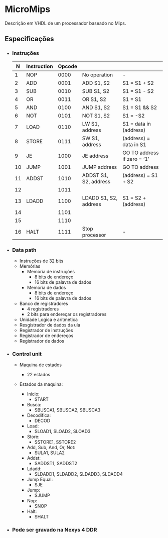 # MicroMips
 Descrição em VHDL de um processador baseado no Mips.


## Especificações

* ### Instruções

    |N  |Instruction|Opcode |                       |             |
    |---|-----------|-------|-----------------------|-------------|
    |1	| NOP	    | 0000	| No operation	        |     -       |
    |2	| ADD	    | 0001	| ADD S1, S2	        | S1 = S1 + S2| 
    |3	| SUB	    | 0010	| SUB S1, S2	        | S1 = S1 - S2| 
    |4	| OR	    | 0011	| OR S1, S2	            | S1 = S1 || S2| 
    |5	| AND	    | 0100	| AND S1, S2	        | S1 = S1 && S2              | 
    |6	| NOT	    | 0101	| NOT S1, S2	        | S1 = -S2                   |
    |7	| LOAD	    | 0110	| LW S1, address        | S1 = data in (address)|
    |8	| STORE	    | 0111	| SW S1, address        | (address) = data in S1|
    |9	| JE	    | 1000	| JE address	        | GO TO address if zero = ‘1’|
    |10	| JUMP	    | 1001	| JUMP address	        | GO TO address      |
    |11	| ADDST	    | 1010	| ADDST S1, S2, address	| (address) = S1 + S2|
    |12	|   	    | 1011	| 	                    |                    |
    |13	| LDADD	    | 1100	| LDADD S1, S2, address	| S1 = S2 + (address)|
    |14	|   	    | 1101	|                   	|                            |
    |15	| 	        | 1110	|                    	|                            |
    |16	| HALT	    | 1111	| Stop processor	    | -                          |



* ### Data path
    * Instruções de 32 bits
    * Memórias
        * Memória de instruções
            * 8 bits de endereço
            * 16 bits de palavra de dados
        * Memória de dados
            * 8 bits de endereço
            * 16 bits de palavra de dados
    * Banco de registradores
        * 4 registradores
        * 2 bits para endereçar os registradores
    * Unidade Logica e aritmetica
    * Resgistrador de dados da ula
    * Registrador de instruções
    * Registrador de endereços
    * Registrador de dados

* ### Control unit

    * Maquina de estados
        * 22 estados

    * Estados da maquina:
        * Inicio:
            * START
        * Busca:
            * SBUSCA1, SBUSCA2, SBUSCA3
        * Decodifica:
            * DECOD
        * Load:
            * SLOAD1, SLOAD2, SLOAD3
        * Store:
            * SSTORE1, SSTORE2
        * Add, Sub, And, Or, Not:
            * SULA1, SULA2
        * Addst:
            * SADDST1, SADDST2
        * Ldadd:
            * SLDADD1, SLDADD2, SLDADD3, SLDADD4
        * Jump Equal:
            * SJE
        * Jump:
            * SJUMP
        * Nop:
            * SNOP
        * Halt:
            * SHALT
* ### Pode ser gravado na Nexys 4 DDR

         



 
